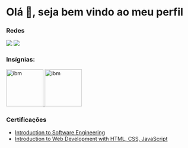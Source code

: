 # Olá 👋, seja bem vindo ao meu perfil 

### Redes

<p align="left">
  <a href="https://www.linkedin.com/in/antonio-ramon/"><img src="https://img.shields.io/badge/LinkedIn-0077B5?style=for-the-badge&logo=linkedin&logoColor=white"></a>
  <a href="https://www.coursera.org/user/e4a6a3238f4047bdeb4c2bb44a29ea4f"><img src="https://img.shields.io/badge/Coursera-%230056D2.svg?style=for-the-badge&logo=Coursera&logoColor=white"></a>
</p>

### Insígnias:

<p align="left">
  <a href="https://www.credly.com/badges/83be71a8-33fd-4093-afd9-e84b5d58fe84/public_url" target="_blank" rel="noreferrer">
    <img src="https://images.credly.com/size/340x340/images/6240e108-1407-4773-8621-cc2e4736d4e6/Web_Development_with_HTML-CSS-JavaScript_Essentials.png" alt="ibm" width="100" height="100"/>
  </a>
  <a href="https://www.credly.com/badges/d46ab92b-606e-4174-af18-a7776fdab230/public_url" target="blank" rel="noreferrer">
    <img src="https://images.credly.com/size/340x340/images/3545154f-08b4-4f6f-9592-c356d7108965/Developing_Cloud_Native_Applications.png" alt="ibm" width="100" height="100">
  </a>
</p>

### Certificações
- [Introduction to Software Engineering](https://www.coursera.org/account/accomplishments/verify/AVP422LGHAJL)
- [Introduction to Web Development with HTML, CSS, JavaScript](https://www.coursera.org/account/accomplishments/verify/SGZ7PFCXC2KM)


<!--
**Antonio-Ramon/Antonio-Ramon** is a ✨ _special_ ✨ repository because its `README.md` (this file) appears on your GitHub profile.

Here are some ideas to get you started:

- 🔭 I’m currently working on ...
- 🌱 I’m currently learning ...
- 👯 I’m looking to collaborate on ...
- 🤔 I’m looking for help with ...
- 💬 Ask me about ...
- 📫 How to reach me: ...
- 😄 Pronouns: ...
- ⚡ Fun fact: ...
-->
